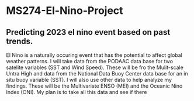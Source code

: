 # MS274-El-Nino-Project
## **Predicting 2023 el nino event based on past trends.**
El Nino is a naturally occuring event that has the potential to affect global weather patterns. I will take data from the PODAAC data base for two satelite variables (SST and Wind Speed). These 
will be fro the Mulit-scale Untra High and data from the National Data Buoy Center data base for an in situ buoy variable (SST). I will also
use other data to help analyze my findings. These will be the Multivariate ENSO (MEI) and the Oceanic Nino Index (ONI). My plan is to take all this data and see if there 
